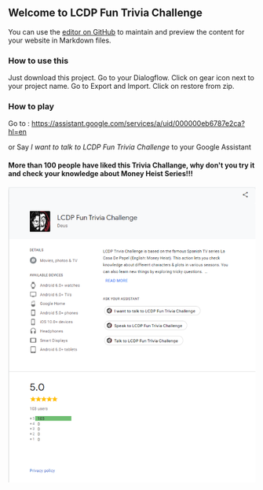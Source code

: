 ## Welcome to LCDP Fun Trivia Challenge

You can use the [editor on GitHub](https://github.com/Dhruval10/LCDP-Fun-Trivia-Challenge/edit/master/README.md) to maintain and preview the content for your website in Markdown files.

### How to use this

Just download this project. Go to your Dialogflow. Click on gear icon next to your project name. Go to Export and Import.
Click on restore from zip.


### How to play
Go to : https://assistant.google.com/services/a/uid/000000eb6787e2ca?hl=en

or Say *I want to talk to LCDP Fun Trivia Challenge* to your Google Assistant

#### More than 100 people have liked this Trivia Challange, why don't you try it and check your knowledge about Money Heist Series!!!

![alt text](https://github.com/Dhruval10/LCDP-Fun-Trivia-Challenge/blob/master/LCDP%20Fun%20Trivia%20Challange.png)

